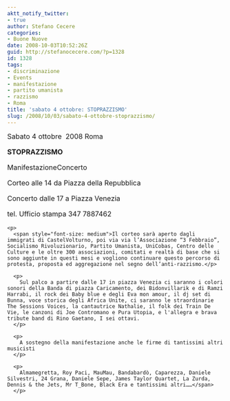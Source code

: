 ```yaml
---
aktt_notify_twitter:
- true
author: Stefano Cecere
categories:
- Buone Nuove
date: 2008-10-03T10:52:26Z
guid: http://stefanocecere.com/?p=1328
id: 1328
tags:
- discriminazione
- Events
- manifestazione
- partito umanista
- razzismo
- Roma
title: 'sabato 4 ottobre: STOPRAZZISMO'
slug: /2008/10/03/sabato-4-ottobre-stoprazzismo/
---
```


<div>
  <span style="font-size: medium">Sabato 4 ottobre  2008 Roma</p> 
  
  <p>
    <strong>STOPRAZZISMO</strong>
  </p>
  
  <p>
    ManifestazioneConcerto  
  </p>
  
  <p>
    Corteo alle 14 da Piazza della Repubblica
  </p>
  
  <p>
    Concerto dalle 17 a Piazza Venezia
  </p>
  
  <p>
    tel. Ufficio stampa 347 7887462
  </p>
  
  <p>
    </span></div> 
    
    <p>
      <span style="font-size: medium">Il corteo sarà aperto dagli immigrati di CastelVolturno, poi via via l’Associazione “3 Febbraio”, Socialismo Rivoluzionario, Partito Umanista, UniCobas, Centro delle Culture e le oltre 300 associazioni, comitati e realtà di base che si sono aggiunte in questi mesi e vogliono continuare questo percorso di protesta, proposta ed aggregazione nel segno dell’anti-razzismo.</p> 
      
      <p>
        Sul palco a partire dalle 17 in piazza Venezia ci saranno i colori sonori della Banda di piazza Caricamento, dei Bidonvillarik e di Ramzi Harrabi, il rock dei Baby blue e degli Eva mon amour, il dj set di Bunna, voce storica degli Africa Unite, ci saranno le straordinarie The Sessions Voices, la cantautrice Nathalie, il folk dei Train De Vie, le canzoni di Joe Contromano e Pura Utopia, e l'allegra e brava tribute band di Rino Gaetano, I sei ottavi.
      </p>
      
      <p>
        A sostegno della manifestazione anche le firme di tantissimi altri musicisti
      </p>
      
      <p>
        Almamegretta, Roy Paci, MauMau, Bandabardò, Caparezza, Daniele Silvestri, 24 Grana, Daniele Sepe, James Taylor Quartet, La Zurda, Dennis & the Jets, Mr T_Bone, Black Era e tantissimi altri……</span>
      </p>